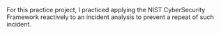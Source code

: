 For this practice project, I practiced applying the NIST CyberSecurity Framework reactively to an incident analysis to prevent a repeat of such incident.
